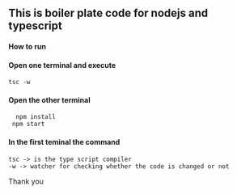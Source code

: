 ## This is boiler plate code for nodejs and typescript

#### How to run 
#### Open one terminal and execute
```
tsc -w  
```

#### Open the other terminal
```
  npm install 
 npm start

```
#### In the first teminal the command 
```
tsc -> is the type script compiler
-w -> watcher for checking whether the code is changed or not
```

Thank you
